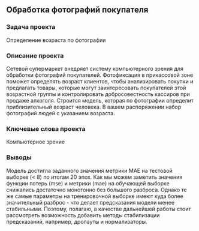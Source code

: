 ## Обработка фотографий покупателя

### Задача проекта
Определение возраста по фотографии

### Описание проекта
Сетевой супермаркет внедряет систему компьютерного зрения для обработки фотографий покупателей. Фотофиксация в прикассовой зоне поможет определять возраст клиентов, чтобы анализировать покупки и предлагать товары, которые могут заинтересовать покупателей этой возрастной группы и контролировать добросовестность кассиров при продаже алкоголя. Строится модель, которая по фотографии определит приблизительный возраст человека. В вашем распоряжении набор фотографий людей с указанием возраста.

### Ключевые слова проекта
Компьютерное зрение

### Выводы
Модель достигла заданного значения метрики MAE на тестовой выборке (< 8) по итогам 20 эпох. Как мы можем заметить значения функции потерь (mse) и метрики (mae) на обучающей выборке снижались достаточно монотонно без большого разброса. Однако те же самые параметры на тренировочной выборке имеют куда более значительный разброс - что делает предсказания модели менее стабильными. Поэтому, полагаю, в качестве дальнейшей работы стоит рассмотреть возможность добавить методы стабилизации предсказаний, например, дропауты и нормализаторы.
